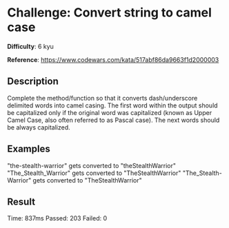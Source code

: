 # Challenge: Convert string to camel case

**Difficulty**: 6 kyu

**Reference**: https://www.codewars.com/kata/517abf86da9663f1d2000003

## Description

Complete the method/function so that it converts dash/underscore delimited words into camel casing. The first word within the output should be capitalized only if the original word was capitalized (known as Upper Camel Case, also often referred to as Pascal case). The next words should be always capitalized.

## Examples

"the-stealth-warrior" gets converted to "theStealthWarrior"
"The_Stealth_Warrior" gets converted to "TheStealthWarrior"
"The_Stealth-Warrior" gets converted to "TheStealthWarrior"

## Result

Time: 837ms
Passed: 203
Failed: 0
